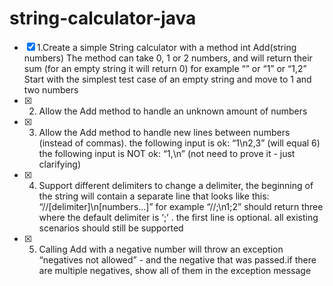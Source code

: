 # string-calculator-java
- [x] 1.Create a simple String calculator with a method int Add(string numbers)
    The method can take 0, 1 or 2 numbers, and will return their sum (for an empty string it will return 0) for example “” or “1” or “1,2”
    Start with the simplest test case of an empty string and move to 1 and two numbers
- [x] 2. Allow the Add method to handle an unknown amount of numbers
- [x] 3. Allow the Add method to handle new lines between numbers (instead of commas).
     the following input is ok: “1\n2,3” (will equal 6)
     the following input is NOT ok: “1,\n” (not need to prove it - just clarifying)
- [x] 4. Support different delimiters
     to change a delimiter, the beginning of the string will contain a separate line that looks like this: “//[delimiter]\n[numbers…]” for example “//;\n1;2” should return three where the default delimiter is ‘;’ .
     the first line is optional. all existing scenarios should still be supported
- [x] 5. Calling Add with a negative number will throw an exception “negatives not allowed” - and the negative that was passed.if there are multiple negatives, show all of them in the exception message

